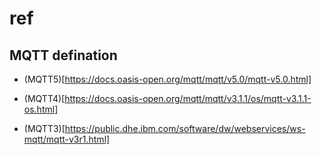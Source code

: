 # ref 

## MQTT defination

- (MQTT5)[https://docs.oasis-open.org/mqtt/mqtt/v5.0/mqtt-v5.0.html]

- (MQTT4)[https://docs.oasis-open.org/mqtt/mqtt/v3.1.1/os/mqtt-v3.1.1-os.html]

- (MQTT3)[https://public.dhe.ibm.com/software/dw/webservices/ws-mqtt/mqtt-v3r1.html]
